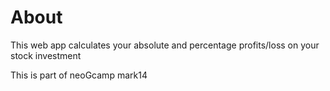 # About
This web app calculates your absolute and percentage profits/loss on your stock investment

This is part of neoGcamp mark14